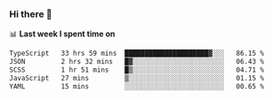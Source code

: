 ### Hi there 👋

<!--
**DBvc/DBvc** is a ✨ _special_ ✨ repository because its `README.md` (this file) appears on your GitHub profile.

Here are some ideas to get you started:

- 🔭 I’m currently working on ...
- 🌱 I’m currently learning ...
- 👯 I’m looking to collaborate on ...
- 🤔 I’m looking for help with ...
- 💬 Ask me about ...
- 📫 How to reach me: ...
- 😄 Pronouns: ...
- ⚡ Fun fact: ...
-->

📊 **Last week I spent time on**
<!--START_SECTION:waka-->

```txt
TypeScript   33 hrs 59 mins  █████████████████████▓░░░   86.15 %
JSON         2 hrs 32 mins   █▓░░░░░░░░░░░░░░░░░░░░░░░   06.43 %
SCSS         1 hr 51 mins    █▒░░░░░░░░░░░░░░░░░░░░░░░   04.71 %
JavaScript   27 mins         ▒░░░░░░░░░░░░░░░░░░░░░░░░   01.15 %
YAML         15 mins         ░░░░░░░░░░░░░░░░░░░░░░░░░   00.65 %
```

<!--END_SECTION:waka-->
